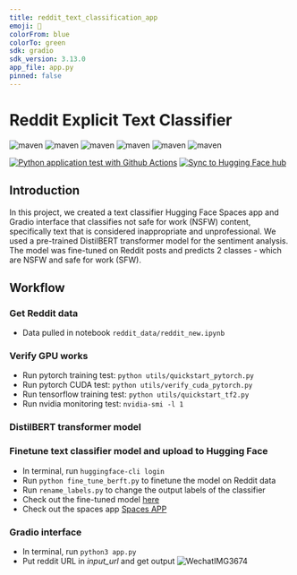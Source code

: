 ```yaml
---
title: reddit_text_classification_app 
emoji: 🐠
colorFrom: blue
colorTo: green
sdk: gradio
sdk_version: 3.13.0
app_file: app.py
pinned: false
---
```



# Reddit Explicit Text Classifier

![maven](http://img.shields.io/badge/Python-3.10.4-green)
![maven](http://img.shields.io/badge/gradio-3.13.0-orange)
![maven](http://img.shields.io/badge/praw-7.6.1-blue)
![maven](http://img.shields.io/badge/huggingface-0.11.1-yellowgreen)
![maven](http://img.shields.io/badge/torch-1.13.0-yellow)
![maven](http://img.shields.io/badge/transformers-4.25.1-lightgrey)

[![Python application test with Github Actions](https://github.com/YZhu0225/reddit_text_classification/actions/workflows/main.yml/badge.svg)](https://github.com/YZhu0225/reddit_text_classification/actions/workflows/main.yml) 
[![Sync to Hugging Face hub](https://github.com/YZhu0225/reddit_text_classification/actions/workflows/sync_to_hugging_face_hub.yml/badge.svg)](https://github.com/YZhu0225/reddit_text_classification/actions/workflows/sync_to_hugging_face_hub.yml)

## Introduction

In this project, we created a text classifier Hugging Face Spaces app and Gradio interface that classifies not safe for work (NSFW) content, specifically text that is considered inappropriate and unprofessional. We used a pre-trained DistilBERT transformer model for the sentiment analysis. The model was fine-tuned on Reddit posts and predicts 2 classes - which are NSFW and safe for work (SFW).

## Workflow

### Get Reddit data
* Data pulled in notebook `reddit_data/reddit_new.ipynb`

### Verify GPU works
* Run pytorch training test: `python utils/quickstart_pytorch.py`
* Run pytorch CUDA test: `python utils/verify_cuda_pytorch.py`
* Run tensorflow training test: `python utils/quickstart_tf2.py`
* Run nvidia monitoring test: `nvidia-smi -l 1`

### DistilBERT transformer model

### Finetune text classifier model and upload to Hugging Face 
* In terminal, run `huggingface-cli login`
* Run `python fine_tune_berft.py` to finetune the model on Reddit data 
* Run `rename_labels.py` to change the output labels of the classifier
* Check out the fine-tuned model [here](https://huggingface.co/michellejieli/inappropriate_text_classifier) 
* Check out the spaces app [Spaces APP](https://huggingface.co/spaces/yjzhu0225/reddit_text_classification_app)

### Gradio interface
* In terminal, run `python3 app.py`
* Put reddit URL in *input_url* and get output
![WechatIMG3674](https://user-images.githubusercontent.com/112578003/207481683-9a38c9e9-fd8f-48d9-be59-27f1583f96b6.jpeg)
